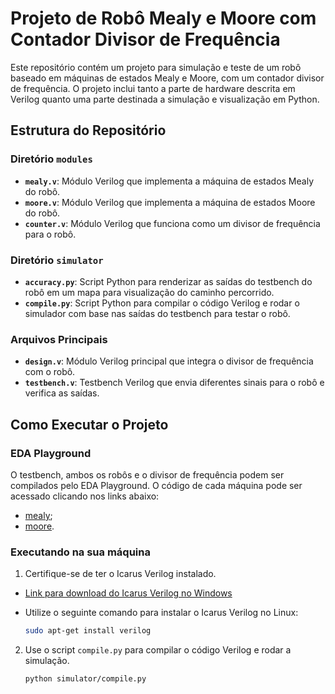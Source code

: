 # Projeto de Robô Mealy e Moore com Contador Divisor de Frequência

Este repositório contém um projeto para simulação e teste de um robô baseado em máquinas de estados Mealy e Moore, com um contador divisor de frequência. O projeto inclui tanto a parte de hardware descrita em Verilog quanto uma parte destinada a simulação e visualização em Python.

## Estrutura do Repositório

### Diretório `modules`

- **`mealy.v`**: Módulo Verilog que implementa a máquina de estados Mealy do robô.
- **`moore.v`**: Módulo Verilog que implementa a máquina de estados Moore do robô.
- **`counter.v`**: Módulo Verilog que funciona como um divisor de frequência para o robô.

### Diretório `simulator`

- **`accuracy.py`**: Script Python para renderizar as saídas do testbench do robô em um mapa para visualização do caminho percorrido.
- **`compile.py`**: Script Python para compilar o código Verilog e rodar o simulador com base nas saídas do testbench para testar o robô.

### Arquivos Principais

- **`design.v`**: Módulo Verilog principal que integra o divisor de frequência com o robô.
- **`testbench.v`**: Testbench Verilog que envia diferentes sinais para o robô e verifica as saídas.

## Como Executar o Projeto

### EDA Playground

O testbench, ambos os robôs e o divisor de frequência podem ser compilados pelo EDA Playground. O código de cada máquina pode ser acessado clicando nos links abaixo:

- [mealy](https://edaplayground.com/x/HfDh);
- [moore](https://edaplayground.com/x/UTnR).

### Executando na sua máquina

1. Certifique-se de ter o Icarus Verilog instalado.
- [Link para download do Icarus Verilog no Windows](https://bleyer.org/icarus/iverilog-v12-20220611-x64_setup.exe)
- Utilize o seguinte comando para instalar o Icarus Verilog no Linux:
    
    ```bash
    sudo apt-get install verilog
    ```
    
2. Use o script `compile.py` para compilar o código Verilog e rodar a simulação.
    
    ```bash
    python simulator/compile.py
    ```
